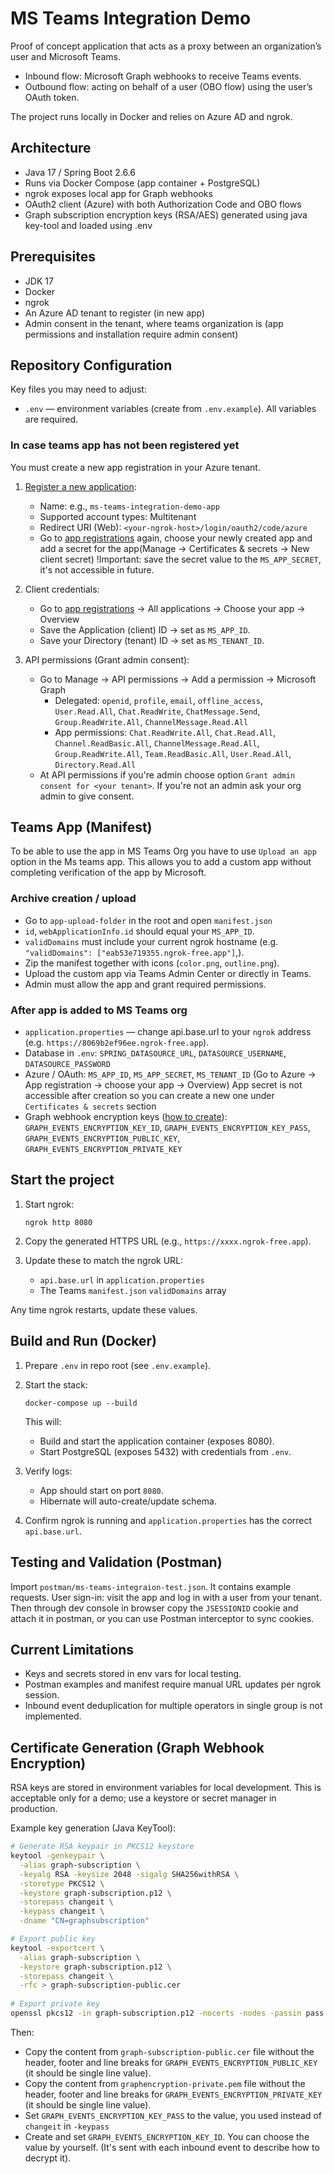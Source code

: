# MS Teams Integration Demo

Proof of concept application that acts as a proxy between an organization’s user and Microsoft Teams.

* Inbound flow: Microsoft Graph webhooks to receive Teams events.
* Outbound flow: acting on behalf of a user (OBO flow) using the user’s OAuth token.

The project runs locally in Docker and relies on Azure AD and ngrok.

## Architecture

* Java 17 / Spring Boot 2.6.6
* Runs via Docker Compose (app container + PostgreSQL)
* ngrok exposes local app for Graph webhooks
* OAuth2 client (Azure) with both Authorization Code and OBO flows
* Graph subscription encryption keys (RSA/AES) generated using java key-tool and loaded using .env

## Prerequisites

* JDK 17
* Docker
* ngrok
* An Azure AD tenant to register (in new app)
* Admin consent in the tenant, where teams organization is (app permissions and installation require admin consent)

## Repository Configuration

Key files you may need to adjust:
* `.env` — environment variables (create from `.env.example`). All variables are required.

### In case teams app has not been registered yet

You must create a new app registration in your Azure tenant.

1. [Register a new application](https://portal.azure.com/#view/Microsoft_AAD_RegisteredApps/CreateApplicationBlade/quickStartType~/null/isMSAApp~/false):

   * Name: e.g., `ms-teams-integration-demo-app`
   * Supported account types: Multitenant
   * Redirect URI (Web): `<your-ngrok-host>/login/oauth2/code/azure`
   * Go to [app registrations](https://portal.azure.com/#view/Microsoft_AAD_RegisteredApps/ApplicationsListBlade) again, choose your newly created app and add a secret for the app(Manage -> Certificates & secrets -> New client secret)
!Important: save the secret value to the `MS_APP_SECRET`, it's not accessible in future.

2. Client credentials:

   * Go to [app registrations](https://portal.azure.com/#view/Microsoft_AAD_RegisteredApps/ApplicationsListBlade) -> All applications -> Choose your app -> Overview
   * Save the Application (client) ID → set as `MS_APP_ID`.
   * Save your Directory (tenant) ID → set as `MS_TENANT_ID`.

3. API permissions (Grant admin consent):

   * Go to Manage -> API permissions -> Add a permission -> Microsoft Graph
     * Delegated: `openid`, `profile`, `email`, `offline_access`, `User.Read.All`, `Chat.ReadWrite`, `ChatMessage.Send`, `Group.ReadWrite.All`, `ChannelMessage.Read.All`
     * App permissions: `Chat.ReadWrite.All`, `Chat.Read.All`, `Channel.ReadBasic.All`, `ChannelMessage.Read.All`,  `Group.ReadWrite.All`, `Team.ReadBasic.All`, `User.Read.All`, `Directory.Read.All`
   * At API permissions if you're admin choose option `Grant admin consent for <your tenant>`. If you're not an admin ask your org admin to give consent.

## Teams App (Manifest)

To be able to use the app in MS Teams Org you have to use `Upload an app` option in the Ms teams app.
This allows you to add a custom app without completing verification of the app by Microsoft.

### Archive creation / upload

* Go to `app-upload-folder` in the root and open `manifest.json`
* `id`, `webApplicationInfo.id` should equal your `MS_APP_ID`.
* `validDomains` must include your current ngrok hostname (e.g. `"validDomains": ["eab53e719355.ngrok-free.app"]`,).
* Zip the manifest together with icons (`color.png`, `outline.png`).
* Upload the custom app via Teams Admin Center or directly in Teams.
* Admin must allow the app and grant required permissions.

### After app is added to MS Teams org

* `application.properties` — change api.base.url to your `ngrok` address (e.g. `https://8069b2ef96ee.ngrok-free.app`).
* Database in `.env`: `SPRING_DATASOURCE_URL`, `DATASOURCE_USERNAME`, `DATASOURCE_PASSWORD`
* Azure / OAuth: `MS_APP_ID`, `MS_APP_SECRET`, `MS_TENANT_ID` (Go to Azure -> App registration -> choose your app -> Overview)
App secret is not accessible after creation so you can create a new one under  `Certificates & secrets` section
* Graph webhook encryption keys ([how to create](#certificate-generation-graph-webhook-encryption)):
  `GRAPH_EVENTS_ENCRYPTION_KEY_ID`, `GRAPH_EVENTS_ENCRYPTION_KEY_PASS`,
  `GRAPH_EVENTS_ENCRYPTION_PUBLIC_KEY`, `GRAPH_EVENTS_ENCRYPTION_PRIVATE_KEY`


## Start the project

1. Start ngrok:

   ```
   ngrok http 8080
   ```
2. Copy the generated HTTPS URL (e.g., `https://xxxx.ngrok-free.app`).
3. Update these to match the ngrok URL:

    * `api.base.url` in `application.properties`
    * The Teams `manifest.json` `validDomains` array

Any time ngrok restarts, update these values.

## Build and Run (Docker)

1. Prepare `.env` in repo root (see `.env.example`).

2. Start the stack:

   ```
   docker-compose up --build
   ```

   This will:

    * Build and start the application container (exposes 8080).
    * Start PostgreSQL (exposes 5432) with credentials from `.env`.

3. Verify logs:

    * App should start on port `8080`.
    * Hibernate will auto-create/update schema.

4. Confirm ngrok is running and `application.properties` has the correct `api.base.url`.

## Testing and Validation (Postman)

Import `postman/ms-teams-integraion-test.json`. It contains example requests. 
User sign-in: visit the app and log in with a user from your tenant. Then through dev console
in browser copy the `JSESSIONID` cookie and attach it in postman, or you can use Postman interceptor
to sync cookies.

## Current Limitations

* Keys and secrets stored in env vars for local testing.
* Postman examples and manifest require manual URL updates per ngrok session.
* Inbound event deduplication for multiple operators in single group is not implemented.


## Certificate Generation (Graph Webhook Encryption)

RSA keys are stored in environment variables for local development. This is acceptable only for a demo;
use a keystore or secret manager in production.

Example key generation (Java KeyTool):

```bash
# Generate RSA keypair in PKCS12 keystore
keytool -genkeypair \
  -alias graph-subscription \
  -keyalg RSA -keysize 2048 -sigalg SHA256withRSA \
  -storetype PKCS12 \
  -keystore graph-subscription.p12 \
  -storepass changeit \
  -keypass changeit \
  -dname "CN=graphsubscription"

# Export public key
keytool -exportcert \
  -alias graph-subscription \
  -keystore graph-subscription.p12 \
  -storepass changeit \
  -rfc > graph-subscription-public.cer
  
# Export private key
openssl pkcs12 -in graph-subscription.p12 -nocerts -nodes -passin pass:changeit -out graphencryption-private.pem
```

Then:

* Copy the content from `graph-subscription-public.cer` file without the header, footer and line breaks for `GRAPH_EVENTS_ENCRYPTION_PUBLIC_KEY` (it should be single line value).
* Copy the content from `graphencryption-private.pem` file without the header, footer and line breaks for `GRAPH_EVENTS_ENCRYPTION_PRIVATE_KEY` (it should be single line value).
* Set `GRAPH_EVENTS_ENCRYPTION_KEY_PASS` to the value, you used instead of `changeit` in `-keypass`
* Create and set `GRAPH_EVENTS_ENCRYPTION_KEY_ID`. You can choose the value by yourself.
  (It's sent with each inbound event to describe how to decrypt it).
